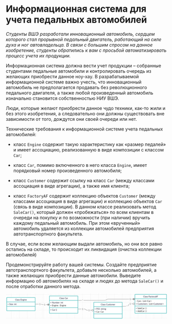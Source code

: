 # Информационная система для учета педальных автомобилей

*Студенты ВШЭ разработали инновационный автомобиль, сердцем которого стал прорывной педальный
двигатель, работающий на силе духа и ног автовладельца. В связи с большим спросом на данное
изобретение, студенты обратились к вам с просьбой автоматизировать процесс учета их продукции.*

Информационная система должна вести учет продукции – собранные студентами педальные автомобили
и контролировать очередь из желающих приобрести данное ноу-хау. В разрабатываемой информационной
системе важно учесть, что инновационный автомобиль не предполагается продавать без революционного
педального двигателя, а также любой произведенный автомобиль изначально становится собственностью
НИУ ВШЭ. 

Люди, которые желают приобрести данное чудо техники, как-то жили и без этого изобретения,
а следовательно они должны существовать вне зависимости от того, дождутся они своей очереди или нет.

Технические требования к информационной системе учета педальных автомобилей:

* класс `Engine` содержит такую характеристику как «размер педалей» и имеет ассоциацию,
реализованную в виде композиции с классом `Car`;

* класс `Car`, помимо включенного в него класса `Engine`, имеет порядковый номер
произведенного автомобиля;

* класс `Customer` содержит ссылку на класс `Car` (между классами ассоциация в виде агрегации),
а также имя клиента;

* класс `FactoryAF` содержит коллекцию объектов `Customer` (между классами ассоциация в виде
агрегации) и коллекцию объектов `Car` (связь в виде композиции). В данном классе реализовать
метод `SaleCar()`, который должен «пробежаться» по всем клиентам в очереди на покупку и
по возможности (при наличии) вручить каждому педальный автомобиль. При этом «врученный» автомобиль
удаляется из коллекции автомобилей предприятия автотранспортного факультета.

В случае, если всем желающим выдали автомобиль, но они все равно остались на складе,
то происходит их ликвидация (очистка коллекции автомобилей)

Продемонстрируйте работу вашей системы. Создайте предприятие автотранспортного факультета,
добавьте несколько автомобилей, а также желающих приобрести данные автомобили. Выведите информацию
об автомобилях на складе и людях до метода `SaleCar()` и после отработки данного метода.

![Диаграмма классов](./Resources/class-diagram.png)